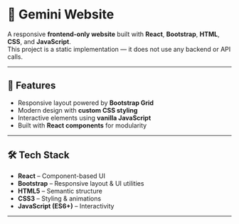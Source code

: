 # 🌌 Gemini Website

A responsive **frontend-only website** built with **React**, **Bootstrap**, **HTML**, **CSS**, and **JavaScript**.  
This project is a static implementation — it does not use any backend or API calls.

---

## 🚀 Features
- Responsive layout powered by **Bootstrap Grid**
- Modern design with **custom CSS styling**
- Interactive elements using **vanilla JavaScript**
- Built with **React components** for modularity

---

## 🛠️ Tech Stack
- **React** – Component-based UI
- **Bootstrap** – Responsive layout & UI utilities
- **HTML5** – Semantic structure
- **CSS3** – Styling & animations
- **JavaScript (ES6+)** – Interactivity

---

